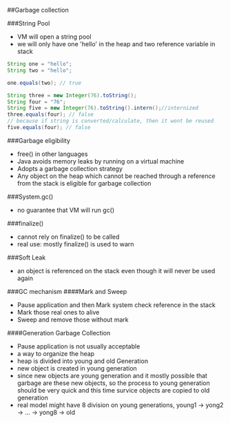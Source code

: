 ##Garbage collection


###String Pool
- VM will open a string pool
- we will only have one 'hello' in the heap and two reference variable in stack

```Java
String one = "hello";
String two = "hello";

one.equals(two); // true

String three = new Integer(76).toString();
String four = "76";
String five = new Integer(76).toString().intern();//internized
three.equals(four); // false
// because if string is converted/calculate, then it wont be reused
five.equals(four); // false
```

###Garbage eligibility
- free() in other languages
- Java avoids memory leaks by running on a virtual machine
- Adopts a garbage collection strategy
- Any object on the heap which cannot be reached through a reference from the stack is eligible for garbage collection

###System.gc()
- no guarantee that VM will run gc()

###finalize()
- cannot rely on finalize() to be called
- real use: mostly finalize() is used to warn

###Soft Leak
- an object is referenced on the stack even though it will never be used again

###GC mechanism
####Mark and Sweep
- Pause application and then Mark system check reference in the stack
- Mark those real ones to alive
- Sweep and remove those without mark

####Generation Garbage Collection
- Pause application is not usually acceptable
- a way to organize the heap
- heap is divided into young and old Generation
- new object is created in young generation
- since new objects are young generation and it mostly possible that garbage are these new objects, so the process to young generation should be very quick and this time survice objects are copied to old generation
- real model might have 8 division on young generations, young1 -> yong2 -> ... -> yong8 -> old
